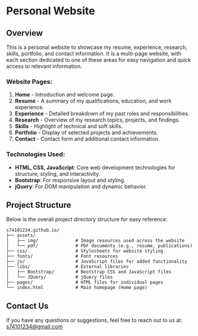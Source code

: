 # Personal Website

## Overview
This is a personal website to showcase my resume, experience, research, skills, portfolio, and contact information. It is a multi-page website, with each section dedicated to one of these areas for easy navigation and quick access to relevant information.

### Website Pages:
1. **Home** - Introduction and welcome page.
2. **Resume** - A summary of my qualifications, education, and work experience.
3. **Experience** - Detailed breakdown of my past roles and responsibilities.
4. **Research** - Overview of my research topics, projects, and findings.
5. **Skills** - Highlight of technical and soft skills.
6. **Portfolio** - Display of selected projects and achievements.
7. **Contact** - Contact form and additional contact information.

### Technologies Used:
- **HTML, CSS, JavaScript**: Core web development technologies for structure, styling, and interactivity.
- **Bootstrap**: For responsive layout and styling.
- **jQuery**: For DOM manipulation and dynamic behavior.

## Project Structure

Below is the overall project directory structure for easy reference:
  ``` 
  s74101234.github.io/
  ├── assets/
  │   ├── img/              # Image resources used across the website
  │   └── pdf/              # PDF documents (e.g., resume, publications)
  ├── css/                  # Stylesheets for website styling
  ├── fonts/                # Font resources
  ├── js/                   # JavaScript files for added functionality
  ├── libs/                 # External libraries
  │   ├── Bootstrap/        # Bootstrap CSS and JavaScript files
  │   └── JQuery/           # jQuery files
  ├── pages/                # HTML files for individual pages
  └── index.html            # Main homepage (Home page)
```

## Contact Us
If you have any questions or suggestions, feel free to reach out to us at: 
s74101234@gmail.com

